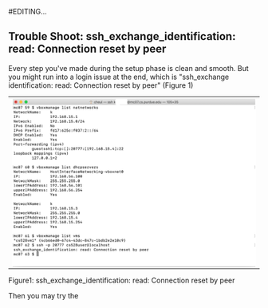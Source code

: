 #EDITING...
## Trouble Shoot: ssh_exchange_identification: read: Connection reset by peer

Every step you've made during the setup phase is clean and smooth. But you might run into a login issue at the end, which is "ssh_exchange identification: read: Connection reset by peer" (Figure 1)

<feature>
  <table>
    <tr>
      <td> <img align = "left" width = "700" src = "images/1.png"> </td>
    </tr>
  </table>
  <figcaption>Figure1: ssh_exchange_identification: read: Connection reset by peer</figcaption>
</feature>


Then you may try the
